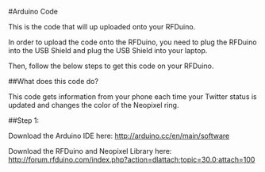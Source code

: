 #Arduino Code

This is the code that will up uploaded onto your RFDuino. 

In order to upload the code onto the RFDuino, you need to plug the RFDuino into the USB Shield and plug the USB Shield into your laptop. 

Then, follow the below steps to get this code on your RFDuino. 

##What does this code do?

This code gets information from your phone each time your Twitter status is updated and changes the color of the Neopixel ring. 

##Step 1:

Download the Arduino IDE here: http://arduino.cc/en/main/software

Download the RFDuino and Neopixel Library here: http://forum.rfduino.com/index.php?action=dlattach;topic=30.0;attach=100
